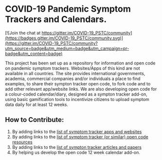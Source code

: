 # COVID-19 Pandemic Symptom Trackers and Calendars.

[![Join the chat at https://gitter.im/COVID-19_PSTC/community](https://badges.gitter.im/COVID-19_PSTC/community.svg)](https://gitter.im/COVID-19_PSTC/community?utm_source=badge&utm_medium=badge&utm_campaign=pr-badge&utm_content=badge)

This project has been set up as a repository for information and open code on pandemic symptom trackers. Websites/Apps of this kind are not available in all countries. The site provides international governments, academia, commercial companies and/or individuals a place to find examples, to share their sympton tracker open code, to fork code and to add other relevant app/website links. We are also developing open code for a colour-coded calendar/diary, designed as a sympton tracker add-on, using basic gamification tools to incentivize citizens to upload symptom data daily for at least 12 weeks. 

## How to Contribute:
1. By adding links to the [list of symptom tracker apps and websites](Symptom_tracker_apps_and_websites.md)
2. By adding links to the [list of symptom tracker (or similar) open code resources](Symptom_tracker_open_code.md)
3. By adding links to the [list of sympton tracker articles and papers](Symptom_tracker_articles_and_papers.md)
4. By helping us develop the open code 12 week calendar add-on.
